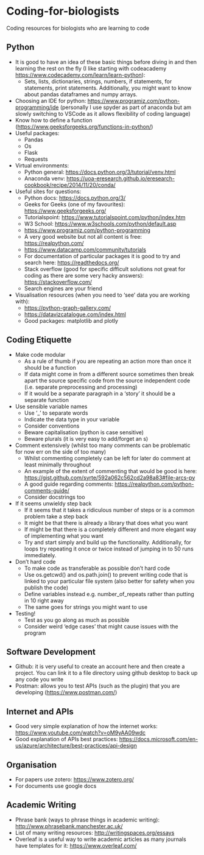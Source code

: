 # Coding-for-biologists
Coding resources for biologists who are learning to code
## Python
 - It is good to have an idea of these basic things before diving in and then learning the rest on the fly (I like starting with codeacademy https://www.codecademy.com/learn/learn-python):
   - Sets, lists, dictionaries, strings, numbers, if statements, for statements, print statements. Additionally, you might want to know about pandas dataframes and numpy arrays.
 - Choosing an IDE for python: https://www.programiz.com/python-programming/ide (personally I use spyder as part of anaconda but am slowly switching to VSCode as it allows flexibility of coding language)
 - Know how to define a function (https://www.geeksforgeeks.org/functions-in-python/)
 - Useful packages:
   - Pandas
   - Os
   - Flask
   - Requests
 - Virtual environments:
   - Python general: https://docs.python.org/3/tutorial/venv.html
   - Anaconda venv: https://uoa-eresearch.github.io/eresearch-cookbook/recipe/2014/11/20/conda/
 - Useful sites for questions:
   - Python docs: https://docs.python.org/3/
   - Geeks for Geeks (one of my favourites):  https://www.geeksforgeeks.org/
   - Tutorialspoint: https://www.tutorialspoint.com/python/index.htm
   - W3 School: https://www.w3schools.com/python/default.asp
   - https://www.programiz.com/python-programming
   - A very good website but not all content is free: https://realpython.com/
   - https://www.datacamp.com/community/tutorials
   - For documentation of particular packages it is good to try and search here: https://readthedocs.org/
   - Stack overflow (good for specific difficult solutions not great for coding as there are some very hacky answers): https://stackoverflow.com/
   - Search engines are your friend
 - Visualisation resources (when you need to ‘see’ data you are working with):
   - https://python-graph-gallery.com/
   - https://datavizcatalogue.com/index.html
   - Good packages: matplotlib and plotly
## Coding Etiquette
 - Make code modular
   - As a rule of thumb if you are repeating an action more than once it should be a function
   - If data might come in from a different source sometimes then break apart the source specific code from the source independent code (i.e. separate preprocessing and processing)
   - If it would be a separate paragraph in a ‘story’ it should be a separate function
 - Use sensible variable names
   - Use ‘_’ to separate words
   - Indicate the data type in your variable
   - Consider conventions
   - Beware capitalisation (python is case sensitive)
   - Beware plurals (it is very easy to add/forget an s)
 - Comment extensively (whilst too many comments can be problematic for now err on the side of too many)
   - Whilst commenting completely can be left for later do comment at least minimally throughout
   - An example of the extent of commenting that would be good is here: https://gist.github.com/syrte/592a062c562cd2a98a83#file-arcs-py
   - A good guide regarding comments: https://realpython.com/python-comments-guide/
   - Consider docstrings too
 - If it seems unwieldy step back
   - If it seems that it takes a ridiculous number of steps or is a common problem take a step back
   - It might be that there is already a library that does what you want
   - If might be that there is a completely different and more elegant way of implementing what you want
   - Try and start simply and build up the functionality. Additionally, for loops try repeating it once or twice instead of jumping in to 50 runs immediately.
 - Don’t hard code
   - To make code as transferable as possible don’t hard code
   - Use os.getcwd() and os.path.join() to prevent writing code that is linked to your particular file system (also better for safety when you publish the code)
   - Define variables instead e.g. number_of_repeats rather than putting in 10 right away
   - The same goes for strings you might want to use
 - Testing!
   - Test as you go along as much as possible
   - Consider weird ‘edge cases’ that might cause issues with the program
## Software Development
 - Github: it is very useful to create an account here and then create a project. You can link it to a file directory using github desktop to back up any code you write
 - Postman: allows you to test APIs (such as the plugin) that you are developing (https://www.postman.com/)
## Internet and APIs
 - Good very simple explanation of how the internet works: https://www.youtube.com/watch?v=oM9yAA09wdc
 - Good explanation of APIs best practices: https://docs.microsoft.com/en-us/azure/architecture/best-practices/api-design
## Organisation
 - For papers use zotero: https://www.zotero.org/
 - For documents use google docs
## Academic Writing
 - Phrase bank (ways to phrase things in academic writing): http://www.phrasebank.manchester.ac.uk/
 - List of many writing resources: http://writingspaces.org/essays
 - Overleaf is a useful way to write academic articles as many journals have templates for it: https://www.overleaf.com/
